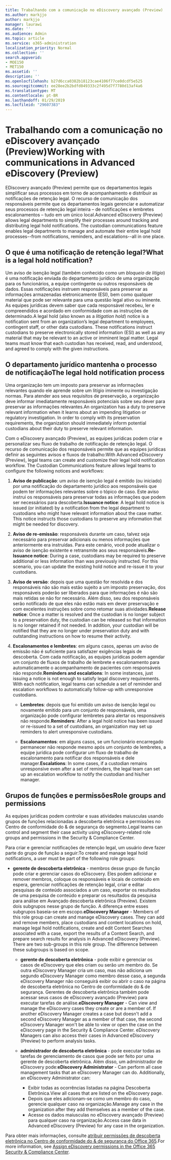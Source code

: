 ```yaml
---
title: Trabalhando com a comunicação no eDiscovery avançado (Preview)
ms.author: markjjo
author: markjjo
manager: laurawi
ms.date: ''
ms.audience: Admin
ms.topic: article
ms.service: o365-administration
localization_priority: Normal
ms.collection: ''
search.appverid:
- MOE150
- MET150
ms.assetid: ''
description: ''
ms.openlocfilehash: b27d6cca0382b18123cae4106f77ce0dcdf5e525
ms.sourcegitcommit: ee28ee2b2bdfd049333c2f495d7f7780d13af4a6
ms.translationtype: MT
ms.contentlocale: pt-BR
ms.lasthandoff: 01/29/2019
ms.locfileid: "29607383"
---
```

# <a name="working-with-communications-in-advanced-ediscovery-preview"></a><span data-ttu-id="94991-102">Trabalhando com a comunicação no eDiscovery avançado (Preview)</span><span class="sxs-lookup"><span data-stu-id="94991-102">Working with communications in Advanced eDiscovery (Preview)</span></span>

<span data-ttu-id="94991-p101">EDiscovery avançado (Preview) permite que os departamentos legais simplificar seus processos em torno de acompanhamento e distribuir as notificações de retenção legal. O recurso de comunicação dos responsáveis permite que os departamentos legais gerenciar e automatizar seus processos de retenção legal inteira – de notificações e lembretes escalonamentos – tudo em um único local.</span><span class="sxs-lookup"><span data-stu-id="94991-p101">Advanced eDiscovery (Preview) allows legal departments to simplify their processes around tracking and distributing legal hold notifications. The custodian communications feature enables legal departments to manage and automate their entire legal hold processes--from notifications, reminders, and escalations--all in one place.</span></span>

## <a name="what-is-a-legal-hold-notification"></a><span data-ttu-id="94991-105">O que é uma notificação de retenção legal?</span><span class="sxs-lookup"><span data-stu-id="94991-105">What is a legal hold notification?</span></span>

<span data-ttu-id="94991-p102">Um aviso de isenção legal (também conhecido como um *bloqueio de litígio*) é uma notificação enviada do departamento jurídico de uma organização para os funcionários, a equipe contingente ou outros responsáveis de dados. Essas notificações instruem responsáveis para preservar as informações armazenadas eletronicamente (ESI), bem como qualquer material que pode ser relevante para uma questão legal ativo ou iminente. As equipes jurídicas devem saber que cada responsável recebeu, ler e compreendidos e acordado em conformidade com as instruções de determinado.</span><span class="sxs-lookup"><span data-stu-id="94991-p102">A legal hold (also known as a *litigation hold*) notice is a notification sent from an organization’s legal department to employees, contingent staff, or other data custodians. These notifications instruct custodians to preserve electronically stored information (ESI) as well as any material that may be relevant to an active or imminent legal matter. Legal teams must know that each custodian has received, read, and understood, and agreed to comply with the given instructions.</span></span>

## <a name="the-legal-hold-notification-process"></a><span data-ttu-id="94991-109">O departamento jurídico mantenha o processo de notificação</span><span class="sxs-lookup"><span data-stu-id="94991-109">The legal hold notification process</span></span>

<span data-ttu-id="94991-p103">Uma organização tem um imposto para preservar as informações relevantes quando ele aprende sobre um litígio iminente ou investigação normas. Para atender aos seus requisitos de preservação, a organização deve informar imediatamente responsáveis potenciais sobre seu dever para preservar as informações relevantes.</span><span class="sxs-lookup"><span data-stu-id="94991-p103">An organization has a duty to preserve relevant information when it learns about an impending litigation or regulatory investigation. In order to comply with its preservation requirements, the organization should immediately inform potential custodians about their duty to preserve relevant information.</span></span> 

<span data-ttu-id="94991-p104">Com o eDiscovery avançado (Preview), as equipes jurídicas podem criar e personalizar seu fluxo de trabalho de notificação de retenção legal. O recurso de comunicação dos responsáveis permite que as equipes jurídicas definir as seguintes avisos e fluxos de trabalho:</span><span class="sxs-lookup"><span data-stu-id="94991-p104">With Advanced eDiscovery (Preview), legal teams can create and customize their legal hold notification workflow. The Custodian Communications feature allows legal teams to configure the following notices and workflows:</span></span>

1. <span data-ttu-id="94991-p105">**Aviso de publicação**: um aviso de isenção legal é emitido (ou iniciado) por uma notificação do departamento jurídico aos responsáveis que podem ter informações relevantes sobre o tópico de caso. Este aviso instrui os responsáveis para preservar todas as informações que podem ser necessários para descoberta.</span><span class="sxs-lookup"><span data-stu-id="94991-p105">**Issuance notice**: A legal hold notice is issued (or initiated) by a notification from the legal department to custodians who might have relevant information about the case matter. This notice instructs those custodians to preserve any information that might be needed for discovery.</span></span> 
   
2.  <span data-ttu-id="94991-p106">**Aviso de re-emissão**: responsáveis durante um caso, talvez seja necessário para preservar adicionais ou menos informações que anteriormente era instruídas. Para este cenário, você pode atualizar o aviso de isenção existente e retransmite aos seus responsáveis.</span><span class="sxs-lookup"><span data-stu-id="94991-p106">**Re-Issuance notice**: During a case, custodians may be required to preserve additional or less information than was previously instructed. For this scenario, you can update the existing hold notice and re-issue it to your custodians.</span></span>

3.  <span data-ttu-id="94991-p107">**Aviso de versão**: depois que uma questão for resolvida e dos responsáveis não são mais estão sujeito a um imposto preservação, dos responsáveis poderão ser liberados para que informações é não são mais retidas se não for necessário. Além disso, seu dos responsáveis serão notificado de que eles não estão mais em dever preservação e com excelentes instruções sobre como retomar suas atividades.</span><span class="sxs-lookup"><span data-stu-id="94991-p107">**Release notice**: Once a matter is resolved and the custodian is no longer subject to a preservation duty, the custodian can be released so that information is no longer retained if not needed. In addition, your custodian will be notified that they are no longer under preservation duty and with outstanding instructions on how to resume their activity.</span></span>

4. <span data-ttu-id="94991-p108">**Escalonamentos e lembretes**: em alguns casos, apenas um aviso de emissão não é suficiente para satisfazer exigências legais de descoberta. Com cada notificação, as equipes jurídicas podem agendar um conjunto de fluxos de trabalho de lembrete e escalonamento para automaticamente o acompanhamento de pacientes com responsáveis não responde.</span><span class="sxs-lookup"><span data-stu-id="94991-p108">**Reminders and escalations**: In some instances, just issuing a notice is not enough to satisfy legal discovery requirements. With each notification, legal teams can schedule a set of reminder and escalation workflows to automatically follow-up with unresponsive custodians.</span></span>

    - <span data-ttu-id="94991-122">**Lembretes**: depois que foi emitido um aviso de isenção legal ou novamente emitido para um conjunto de responsáveis, uma organização pode configurar lembretes para alertar os responsáveis não responde.</span><span class="sxs-lookup"><span data-stu-id="94991-122">**Reminders**:  After a legal hold notice has been issued or re-issued to a set of custodians, an organization may set up reminders to alert unresponsive custodians.</span></span> 

    - <span data-ttu-id="94991-123">**Escalonamentos**: em alguns casos, se um funcionário encarregado permanecer não responde mesmo após um conjunto de lembretes, a equipe jurídica pode configurar um fluxo de trabalho de escalonamento para notificar dos responsáveis e dele manager.</span><span class="sxs-lookup"><span data-stu-id="94991-123">**Escalations**: In some cases, if a custodian remains unresponsive even after a set of reminders, the legal team can set up an escalation workflow to notify the custodian and his/her manager.</span></span>

## <a name="role-groups-and-permissions"></a><span data-ttu-id="94991-124">Grupos de funções e permissões</span><span class="sxs-lookup"><span data-stu-id="94991-124">Role groups and permissions</span></span> 

<span data-ttu-id="94991-125">As equipes jurídicas podem controlar e suas atividades maiusculas usando grupos de funções relacionadas a descoberta eletrônica e permissões no Centro de conformidade do & de segurança do segmento.</span><span class="sxs-lookup"><span data-stu-id="94991-125">Legal teams can control and segment their case activity using eDiscovery-related role groups and permissions in the Security & Compliance Center.</span></span> 

<span data-ttu-id="94991-126">Para criar e gerenciar notificações de retenção legal, um usuário deve fazer parte do grupo de função a seguir:</span><span class="sxs-lookup"><span data-stu-id="94991-126">To create and manage legal hold notifications, a user must be part of the following role groups:</span></span>

- <span data-ttu-id="94991-p109">**gerente de descoberta eletrônica** - membros desse grupo de função pode criar e gerenciar casos do eDiscovery. Eles podem adicionar e remover membros, coloque os responsáveis e locais de conteúdo em espera, gerenciar notificações de retenção legal, criar e editar pesquisas de conteúdo associados a um caso, exportar os resultados de uma pesquisa de conteúdo e preparar os resultados da pesquisa para análise em Avançado descoberta eletrônica (Preview). Existem dois subgrupos nesse grupo de função. A diferença entre esses subgrupos baseia-se em escopo.</span><span class="sxs-lookup"><span data-stu-id="94991-p109">**eDiscovery Manager** - Members of this role group can create and manage eDiscovery cases. They can add and remove members, place custodians and content locations on hold, manage legal hold notifications, create and edit Content Searches associated with a case, export the results of a Content Search, and prepare search results for analysis in Advanced eDiscovery (Preview). There are two sub-groups in this role group. The difference between these subgroups is based on scope.</span></span>

  - <span data-ttu-id="94991-p110">**gerente de descoberta eletrônica** - pode exibir e gerenciar os casos de eDiscovery que eles criam ou serão um membro do. Se outra eDiscovery Manager cria um caso, mas não adiciona um segundo eDiscovery Manager como membro desse caso, a segunda eDiscovery Manager não conseguirá exibir ou abrir o caso na página de descoberta eletrônica no Centro de conformidade do & de segurança. Gerentes de descoberta eletrônica também pode acessar seus casos de eDiscovery avançado (Preview) para executar tarefas de análise.</span><span class="sxs-lookup"><span data-stu-id="94991-p110">**eDiscovery Manager** - Can view and manage the eDiscovery cases they create or are a member of. If another eDiscovery Manager creates a case but doesn't add a second eDiscovery Manager as a member of that case, the second eDiscovery Manager won't be able to view or open the case on the eDiscovery page in the Security & Compliance Center. eDiscovery Managers can also access their cases in Advanced eDiscovery (Preview) to perform analysis tasks.</span></span>

  - <span data-ttu-id="94991-p111">**administrador de descoberta eletrônica** - pode executar todas as tarefas de gerenciamento de casos que pode ser feito por uma gerente de descoberta eletrônica. Além disso, um administrador de eDiscovery pode:</span><span class="sxs-lookup"><span data-stu-id="94991-p111">**eDiscovery Administrator** - Can perform all case management tasks that an eDiscovery Manager can do. Additionally, an eDiscovery Administrator can:</span></span>
    
    - <span data-ttu-id="94991-136">Exibir todas as ocorrências listadas na página Descoberta Eletrônica.</span><span class="sxs-lookup"><span data-stu-id="94991-136">View all cases that are listed on the eDiscovery page.</span></span>
    - <span data-ttu-id="94991-137">Depois que eles adicionam-se como um membro do caso, gerencie qualquer caso na organização.</span><span class="sxs-lookup"><span data-stu-id="94991-137">Manage any case in the organization after they add themselves as a member of the case.</span></span>
    - <span data-ttu-id="94991-138">Acesse os dados maiusculas no eDiscovery avançado (Preview) para qualquer caso na organização.</span><span class="sxs-lookup"><span data-stu-id="94991-138">Access case data in Advanced eDiscovery (Preview) for any case in the organization.</span></span>

<span data-ttu-id="94991-139">Para obter mais informações, consulte [atribuir permissões de descoberta eletrônica no Centro de conformidade do & de segurança do Office 365](../assign-ediscovery-permissions.md).</span><span class="sxs-lookup"><span data-stu-id="94991-139">For more information, see [Assign eDiscovery permissions in the Office 365 Security & Compliance Center](../assign-ediscovery-permissions.md).</span></span>